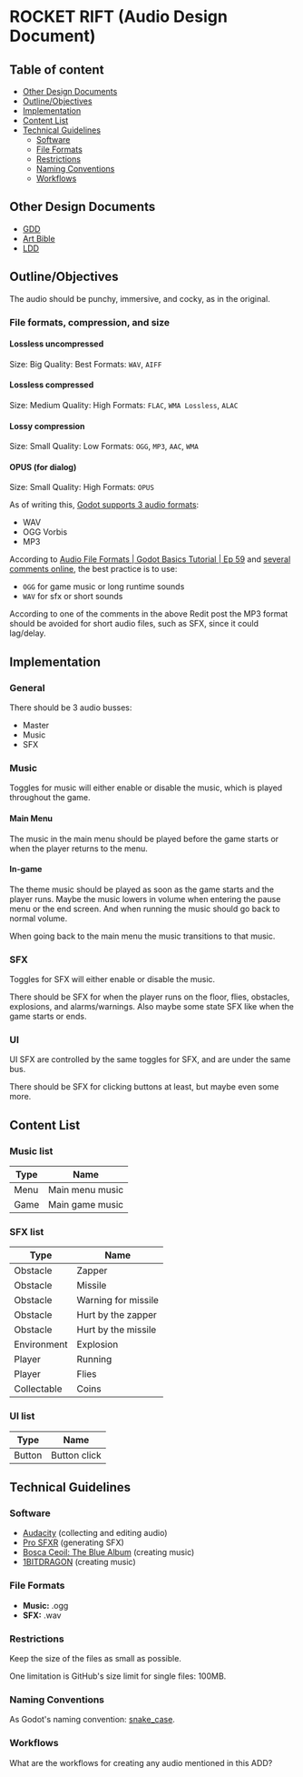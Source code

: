 # ROCKET RIFT (Audio Design Document)

## Table of content

- [Other Design Documents](#other-design-documents)
- [Outline/Objectives](#outlineobjectives)
- [Implementation](#implementation)
- [Content List](#content-list)
- [Technical Guidelines](#technical-guidelines)
  - [Software](#software)
  - [File Formats](#file-formats)
  - [Restrictions](#restrictions)
  - [Naming Conventions](#naming-conventions)
  - [Workflows](#workflows)

## Other Design Documents

- [GDD](../game-design-document/gdd.md)
- [Art Bible](../art-bible/art-bible.md)
- [LDD](../level-design-document/ldd.md)

## Outline/Objectives

The audio should be punchy, immersive, and cocky, as in the original.

### File formats, compression, and size

#### Lossless uncompressed

Size: Big
Quality: Best
Formats: `WAV`, `AIFF`

#### Lossless compressed

Size: Medium
Quality: High
Formats: `FLAC`, `WMA Lossless`, `ALAC`

#### Lossy compression

Size: Small
Quality: Low
Formats: `OGG`, `MP3`, `AAC`, `WMA`

#### OPUS (for dialog)

Size: Small
Quality: High
Formats: `OPUS`

As of writing this, [Godot supports 3 audio formats](https://docs.godotengine.org/en/stable/tutorials/assets_pipeline/importing_audio_samples.html):

- WAV
- OGG Vorbis
- MP3

According to [Audio File Formats | Godot Basics Tutorial | Ep 59](https://www.youtube.com/watch?v=ChJIKW2Y_U8) and [several comments online](https://www.reddit.com/r/godot/comments/s0p6ik/music_file_type_and_size/), the best practice is to use:

- `OGG` for game music or long runtime sounds
- `WAV` for sfx or short sounds

According to one of the comments in the above Redit post the MP3 format should be avoided for short audio files, such as SFX, since it could lag/delay.

## Implementation

### General

There should be 3 audio busses:

- Master
- Music
- SFX

### Music

Toggles for music will either enable or disable the music, which is played throughout the game.

#### Main Menu

The music in the main menu should be played before the game starts or when the player returns to the menu.

#### In-game

The theme music should be played as soon as the game starts and the player runs. Maybe the music lowers in volume when entering the pause menu or the end screen. And when running the music should go back to normal volume.

When going back to the main menu the music transitions to that music.

### SFX

Toggles for SFX will either enable or disable the music.

There should be SFX for when the player runs on the floor, flies, obstacles, explosions, and alarms/warnings. Also maybe some state SFX like when the game starts or ends.

### UI

UI SFX are controlled by the same toggles for SFX, and are under the same bus.

There should be SFX for clicking buttons at least, but maybe even some more.

## Content List

### Music list

| Type | Name |
|---|---|
| Menu | Main menu music |
| Game | Main game music |

### SFX list

| Type | Name |
|---|---|
| Obstacle | Zapper |
| Obstacle | Missile |
| Obstacle | Warning for missile |
| Obstacle | Hurt by the zapper |
| Obstacle | Hurt by the missile |
| Environment | Explosion |
| Player | Running |
| Player | Flies |
| Collectable | Coins |

### UI list

| Type | Name |
|---|---|
| Button | Button click |

## Technical Guidelines

### Software

- [Audacity](https://www.audacityteam.org/) (collecting and editing audio)
- [Pro SFXR](https://pro.sfxr.me/) (generating SFX)
- [Bosca Ceoil: The Blue Album](https://yurisizov.itch.io/boscaceoil-blue) (creating music)
- [1BITDRAGON](https://1bitdragon.com/) (creating music)

### File Formats

- **Music:** .ogg
- **SFX:** .wav

### Restrictions

Keep the size of the files as small as possible.

One limitation is GitHub's size limit for single files: 100MB.

### Naming Conventions

As Godot's naming convention: [snake_case](https://docs.godotengine.org/en/stable/tutorials/scripting/gdscript/gdscript_styleguide.html#naming-conventions).

### Workflows

What are the workflows for creating any audio mentioned in this ADD?
